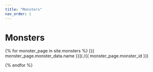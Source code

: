 ```yaml
---
title: "Monsters"
nav_order: 1
---
```

# Monsters

{% for monster_page in site.monsters %}
[{{ monster_page.monster_data.name }}](./{{ monster_page.monster_id }})

{% endfor %}
